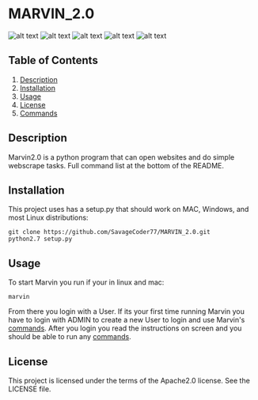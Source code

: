# MARVIN_2.0
![alt text](https://img.shields.io/github/license/SavageCoder77/MARVIN_2.0.svg)
![alt text](https://img.shields.io/github/stars/SavageCoder77/MARVIN_2.0.svg)
![alt text](https://img.shields.io/github/forks/SavageCoder77/MARVIN_2.0.svg)
![alt text](https://img.shields.io/github/issues/SavageCoder77/MARVIN_2.0.svg)
![alt text](https://img.shields.io/badge/Marvin%20Version-0.0.5-brightgreen.svg)

## Table of Contents
1. [Description](#description)
2. [Installation](#installation)
3. [Usage](#usage)
4. [License](#license)
5. [Commands](#commands)

## Description
Marvin2.0 is a python program that can open websites and do simple webscrape tasks. Full command list at the bottom of the README.

## Installation
This project uses has a setup.py that should work on MAC, Windows, and most Linux distributions:
```
git clone https://github.com/SavageCoder77/MARVIN_2.0.git
python2.7 setup.py
```

## Usage
To start Marvin you run if your in linux and mac:
```
marvin
```
From there you login with a User. If its your first time running Marvin you have to login with ADMIN to create a new User to login and use Marvin's [commands](#commands). After you login you read the instructions on screen and you should be able to run any [commands](#commands).

## License
This project is licensed under the terms of the Apache2.0 license. See the LICENSE file.
